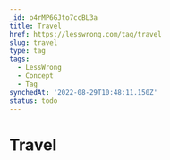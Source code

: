```yaml
---
_id: o4rMP6GJto7ccBL3a
title: Travel
href: https://lesswrong.com/tag/travel
slug: travel
type: tag
tags:
  - LessWrong
  - Concept
  - Tag
synchedAt: '2022-08-29T10:48:11.150Z'
status: todo
---
```


# Travel
